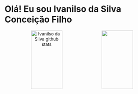 # Olá! Eu sou Ivanilso da Silva Conceição Filho

<div align="center">  
  <img width="45%" height="190px" src="https://github-readme-stats.vercel.app/api?username=IvanilsoDaSilva&show_icons=true&count_private=true&theme=dark" alt="Ivanilso da Silva github stats"/> 
   <img width="45%" height="190px" src="https://github-readme-stats.vercel.app/api/top-langs/?username=IvanilsoDaSilva&layout=compact&theme=dark&hide_progress=true"/>
</div>


